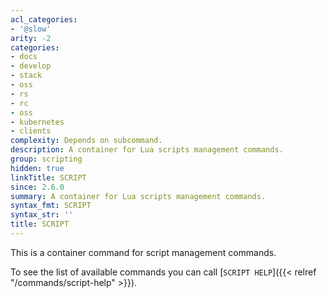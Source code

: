 ```yaml
---
acl_categories:
- '@slow'
arity: -2
categories:
- docs
- develop
- stack
- oss
- rs
- rc
- oss
- kubernetes
- clients
complexity: Depends on subcommand.
description: A container for Lua scripts management commands.
group: scripting
hidden: true
linkTitle: SCRIPT
since: 2.6.0
summary: A container for Lua scripts management commands.
syntax_fmt: SCRIPT
syntax_str: ''
title: SCRIPT
---
```

This is a container command for script management commands.

To see the list of available commands you can call [`SCRIPT HELP`]({{< relref "/commands/script-help" >}}).
